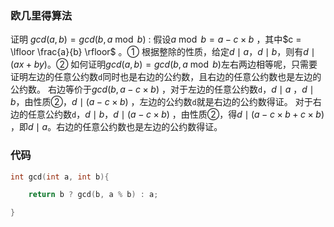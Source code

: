 ### 欧几里得算法
证明 $gcd(a,b) = gcd(b, a\bmod b)$ :
假设$a \bmod b = a - c \times b$ ，其中$c = \lfloor \frac{a}{b} \rfloor$ 。①
根据整除的性质，给定$d \mid a$，$d \mid b$，则有$d \mid (ax+by)$。②
如何证明$gcd(a,b) = gcd(b, a\bmod b)$左右两边相等呢，只需要证明左边的任意公约数`d`同时也是右边的公约数，且右边的任意公约数也是左边的公约数。
右边等价于$gcd(b, a - c \times b)$ ，对于左边的任意公约数`d`，$d \mid a$ ，$d \mid b$，由性质②，$d \mid (a - c \times b)$ ，左边的公约数`d`就是右边的公约数得证。
对于右边的任意公约数`d`，$d \mid b$，$d \mid (a - c  \times b)$ ，由性质②，得$d \mid (a - c \times b + c \times b)$ ，即$d \mid a$。右边的任意公约数也是左边的公约数得证。
### 代码
```cpp
int gcd(int a, int b){

    return b ? gcd(b, a % b) : a;

}
```